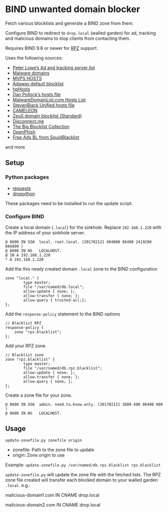 # BIND unwanted domain blocker

Fetch various blocklists and generate a BIND zone from them.

Configure BIND to redirect to `drop.local` (walled garden) for ad, tracking and malicious domains to stop clients from contacting them.

Requires BIND 9.8 or newer for [RPZ](https://en.wikipedia.org/wiki/Response_policy_zone) support.

Uses the following sources:

* [Peter Lowe’s Ad and tracking server list](https://pgl.yoyo.org/adservers/)
* [Malware domains](http://www.malwaredomains.com/)
* [MVPS HOSTS](http://winhelp2002.mvps.org/)
* [Adaway default blocklist](https://adaway.org/hosts.txt)
* [hpHosts](https://hosts-file.net/)
* [Dan Pollock’s hosts file](http://someonewhocares.org/hosts/zero/)
* [MalwareDomainList.com Hosts List](https://www.malwaredomainlist.com/hostslist/hosts.txt)
* [StevenBlack Unified hosts file](https://github.com/StevenBlack/hosts)
* [CAMELEON](http://sysctl.org/cameleon/)
* [ZeuS domain blocklist (Standard)](https://zeustracker.abuse.ch/blocklist.php)
* [Disconnect.me](https://disconnect.me/)
* [The Big Blocklist Collection](https://v.firebog.net)
* [OpenPhish](https://openphish.com)
* [Free Ads BL from SquidBlacklist](http://www.squidblacklist.org)

and more

## Setup

### Python packages

* [requests](https://pypi.python.org/pypi/requests)
* [dnspython](https://pypi.python.org/pypi/dnspython)

These packages need to be installed to run the update script.

### Configure BIND

Create a local domain (`.local`) for the sinkhole. Replace `192.168.1.220` with the IP address of your sinkhole server.
```
@ 8600 IN SOA  local. root.local. (201702121 604800 86400 2419200 604800 )
@ 8600 IN NS   LOCALHOST.
@ IN A 192.168.1.220
* A 192.168.1.220
```
Add the this newly created domain `.local` zone to the BIND configuration

```
zone "local." {
        type master;
        file "/var/named/db.local";
        allow-update { none; };
        allow-transfer { none; };
        allow-query { trusted-acl;};
};
```
Add the `response-policy` statement to the BIND options

```
// Blacklist RPZ
response-policy {
	zone "rpz.blacklist";
};
```

Add your RPZ zone.

```
// Blacklist zone
zone "rpz.blacklist" {
        type master;
        file "/var/named/db.rpz.blacklist";
        allow-update { none; };
        allow-transfer { none; };
        allow-query { none; };
};
```

Create a zone file for your zone.
```
@ 8600 IN SOA  admin. need.to.know.only. (201702121 3600 600 86400 600 )
@ 8600 IN NS   LOCALHOST.
```

## Usage

    update-zonefile.py zonefile origin

* zonefile: Path to the zone file to update
* origin: Zone origin to use

Example: `update-zonefile.py /var/named/db.rpz.blacklist rpz.blacklist`

`update-zonefile.py` will update the zone file with the fetched lists.
The RPZ zone file created will transfer each blocked domain to your walled garden `.local`. e.g.:

malicious-domain1.com IN CNAME drop.local

malicious-domain2.com IN CNAME drop.local
